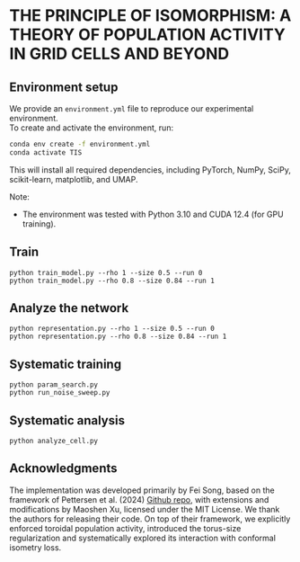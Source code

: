 # THE PRINCIPLE OF ISOMORPHISM: A THEORY OF POPULATION ACTIVITY IN GRID CELLS AND BEYOND

## Environment setup

We provide an `environment.yml` file to reproduce our experimental environment.  
To create and activate the environment, run:

```bash
conda env create -f environment.yml
conda activate TIS
```

This will install all required dependencies, including PyTorch, NumPy, SciPy, scikit-learn, matplotlib, and UMAP.

Note:

- The environment was tested with Python 3.10 and CUDA 12.4 (for GPU training).

## Train
```
python train_model.py --rho 1 --size 0.5 --run 0
python train_model.py --rho 0.8 --size 0.84 --run 1
```
## Analyze the network
```
python representation.py --rho 1 --size 0.5 --run 0
python representation.py --rho 0.8 --size 0.84 --run 1
```

## Systematic training
```
python param_search.py
python run_noise_sweep.py
```

## Systematic analysis
```
python analyze_cell.py
```

## Acknowledgments

The implementation was developed primarily by Fei Song, based on the framework of Pettersen et al. (2024) [Github repo](https://github.com/bioAI-Oslo/GridsWithoutPI), with extensions and modifications by Maoshen Xu, licensed under the MIT License. We thank the authors for releasing their code. 
On top of their framework, we explicitly enforced toroidal population activity, introduced the torus-size regularization and systematically explored its interaction with conformal isometry loss.

